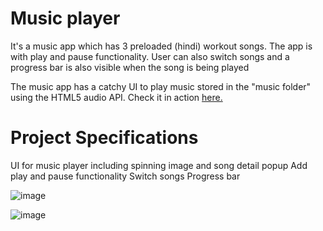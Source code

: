 # Music player

It's a music app which has 3 preloaded (hindi) workout songs. The app is with play and pause functionality. User can also switch songs and a progress bar is also visible when the song is being played

The music app has a catchy UI to play music stored in the "music folder" using the HTML5 audio API. Check it in action <a href="[https://vimalchamyal.github.io/Music-player/](https://dipayan22.github.io/Music-Player-/)">here.</a>

# Project Specifications

UI for music player including spinning image and song detail popup
Add play and pause functionality
Switch songs
Progress bar


![image](https://user-images.githubusercontent.com/101229988/162341011-b5fc3e33-59ff-426e-ac92-461aba864f20.png)


![image](https://user-images.githubusercontent.com/101229988/162341110-80a497c2-cb8b-4e2e-ab52-db1958dad087.png)

